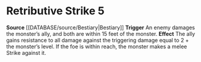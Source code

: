 ﻿---
actions: '[reaction]'
id: '31'
name: Retributive Strike
rarity: Common
source: '[[DATABASE/source/Bestiary|Bestiary]]'
type: Creature Ability

---
# Retributive Strike <span class="action-icon">5</span>

**Source** [[DATABASE/source/Bestiary|Bestiary]]
**Trigger** An enemy damages the monster’s ally, and both are within 15 feet of the monster. **Effect** The ally gains resistance to all damage against the triggering damage equal to 2 + the monster’s level. If the foe is within reach, the monster makes a melee Strike against it.